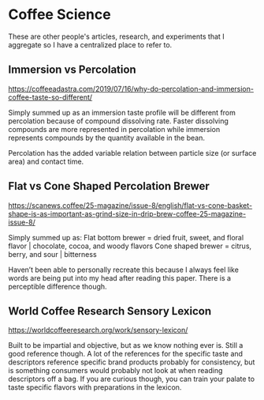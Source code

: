# Coffee Science
These are other people's articles, research, and experiments that I aggregate so I have a centralized place to refer to.
## Immersion vs Percolation
https://coffeeadastra.com/2019/07/16/why-do-percolation-and-immersion-coffee-taste-so-different/

Simply summed up as an immersion taste profile will be different from percolation because of compound dissolving rate. Faster dissolving compounds are more represented in percolation while immersion represents compounds by the quantity available in the bean.

Percolation has the added variable relation between particle size (or surface area) and contact time.

## Flat vs Cone Shaped Percolation Brewer
https://scanews.coffee/25-magazine/issue-8/english/flat-vs-cone-basket-shape-is-as-important-as-grind-size-in-drip-brew-coffee-25-magazine-issue-8/

Simply summed up as:
Flat bottom brewer = dried fruit, sweet, and floral flavor | chocolate, cocoa, and woody flavors
Cone shaped brewer = citrus, berry, and sour | bitterness

Haven’t been able to personally recreate this because I always feel like words are being put into my head after reading this paper. There is a perceptible difference though.

## World Coffee Research Sensory Lexicon
https://worldcoffeeresearch.org/work/sensory-lexicon/

Built to be impartial and objective, but as we know nothing ever is. Still a good reference though. A lot of the references for the specific taste and descriptors reference specific brand products probably for consistency, but is something consumers would probably not look at when reading descriptors off a bag. If you are curious though, you can train your palate to taste specific flavors with preparations in the lexicon.
